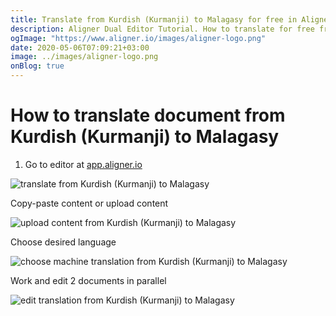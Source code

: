 ```yaml
---
title: Translate from Kurdish (Kurmanji) to Malagasy for free in Aligner Editor
description: Aligner Dual Editor Tutorial. How to translate for free from Kurdish (Kurmanji) to Malagasy. Aligner is multilingual document management platform. 
ogImage: "https://www.aligner.io/images/aligner-logo.png"
date: 2020-05-06T07:09:21+03:00
image: ../images/aligner-logo.png
onBlog: true
---
```


# How to translate document from Kurdish (Kurmanji) to Malagasy

1. Go to editor at [app.aligner.io](https://app.aligner.io "Aligner App web page")

![translate from Kurdish (Kurmanji) to Malagasy](../aligner-blank-editor.png "translate from Kurdish (Kurmanji) to Malagasy")

Copy-paste content or upload content

![upload content from Kurdish (Kurmanji) to Malagasy](../aligner-uploaded-document.png "upload content from Kurdish (Kurmanji) to Malagasy")

Choose desired language

![choose machine translation from Kurdish (Kurmanji) to Malagasy](../aligner-language-dropdown.png "choose machine translation from Kurdish (Kurmanji) to Malagasy")

Work and edit 2 documents in parallel

![edit translation from Kurdish (Kurmanji) to Malagasy](../aligner-double-sitded-editor.png "edit translation from Kurdish (Kurmanji) to Malagasy")

